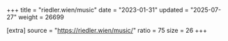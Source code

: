 +++
title = "riedler.wien/music"
date = "2023-01-31"
updated = "2025-07-27"
weight = 26699

[extra]
source = "https://riedler.wien/music/"
ratio = 75
size = 26
+++
